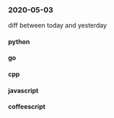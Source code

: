 ### 2020-05-03
diff between today and yesterday

#### python

#### go

#### cpp

#### javascript

#### coffeescript
